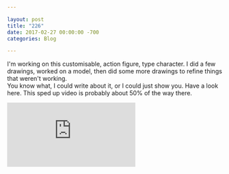 ```yaml
---

layout: post  
title: "226"  
date: 2017-02-27 00:00:00 -700  
categories: Blog

---
```


I'm working on this customisable, action figure, type character. I did a few drawings, worked on a model, then did some more drawings to refine things that weren't working.   
You know what, I could write about it, or I could just show you. Have a look here. This sped up video is probably about 50% of the way there. 

<iframe src="https://www.youtube.com/embed/BXh6RW0WJ0Y?wmode=opaque" frameborder="0" allowfullscreen=""></iframe>
